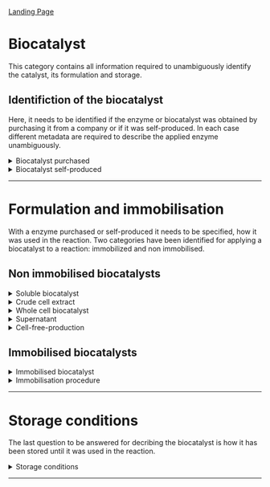 [Landing Page](/Readme.md)

# Biocatalyst

This category contains all information required to unambiguously identify the catalyst, its formulation and storage. 

## Identifiction of the biocatalyst

Here, it needs to be identified if the enzyme or biocatalyst was obtained by purchasing it from a company or if it was self-produced. In each case different metadata are required to describe the applied enzyme unambiguously.

<details> <Summary>Biocatalyst purchased</Summary>

### BiocatalystPurchased

Important information for characterizing the biocatalyst and determining its origin.

- __name*__
  - Type: string
  - Description: Name of the biocatalyst
- __ecnumber__
  - Type: string
  - Description: Code used to determine the family of a protein.

- __chemical_reaction__
  - Type: string
  - Description: reactio catalysed by the enzyme

- __sequence__
  - Type: string
  - Description: Amono acid sequence of the enzyme

- __origin_organism__
  - Type: string
  - Description: Organism from which the enzyme was extracted or identfied
 
- __supplier__
  - Type: string
  - Company from which the enzyme was purchased

- __production_organism__
  - Type: string
  - Description: Organism in which the enzyme was produced

- __postranslational_modification__
  - Type: string
  - Description: Code used to determine the family of a protein.

- __purity__
  - Type: float
  - Description: purity of the enzyme

- __purity_specification__
  - Type: string
  - Description: description of how the purity of the biocatalyst was determined. In case of purchased enzymes, this information is often available in the product specification sheet.

- __formulation__
  - Type: string
  - Description: formulation of the biocatlyst, eg powder, solution etc.

</details>

<details> <Summary>Biocatalyst self-produced</Summary>

### BiocatalystSelfProduced

Important information to characterize the biocatalyst and to describe it clearly.

- __name*__
  - Type: string
  - Description: Name of the biocatalyst

- __ecnumber__
  - Type: string
  - Description: Code used to determine the family of a protein

- __chemical_reaction__
  - Type: string
  - Description: reaction catalysed by the enzyme

- __sequence__
  - Type: string
  - Description: Amino acid sequence of the enzyme

- __origin_organism__
  - Type: string
  - Description: Organism from which the enzyme was extracted or identfied

- __production_organism__
  - Type: string
  - Description: Organism in which the enzyme was produced

- __postranslational_modification__
  - Type: string
  - Description: Code used to determine the family of a protein

- __purity__
  - Type: float
  - Description: purity of the enzyme

- __purity_specification__
  - Type: string
  - Description: description of how the purity of the biocatalyst was determined

- __formulation__
  - Type: string
  - Description: formulation of the biocatalyst, eg powder, solution etc.

- __purification_method__
  - Type: string
  - Description: method used for purification of the enyme

</details>

<hr>

# Formulation and immobilisation

With a enzyme purchased or self-produced it needs to be specified, how it was used in the reaction. Two categories have been identified for applying a biocatalyst to a reaction: immobilized and non immobilised.

## Non immobilised biocatalysts

<details> <Summary>Soluble biocatalyst</Summary>

### SolubleBiocatalyst [_BiocatalystSelfProduced_]

- __concentration*__
  - Type: posfloat
  - Description: Concentration of the biocatalyst

- __activity__:
  - Type: float
  - Description: Acitivity of the enzyme in U/mg or U/mL

- __concentration_determination_method*__
  - Type: string
  - Description: Method on how the concentration has been determined

- __formulation__
  - Type: string
  - Description: Formulation of the biocatalyst, eg powder, solution etc.

- __purification_procedure__
  - Type: string
  - Description: Method used to purifiy the biocatalyst

</details>

<details> <Summary>Crude cell extract</Summary>
  
### CrudeCellExtract [_BiocatalystSelfProduced_]

- __cell_disruption_process__
  - Type: string
  - Description: Method how the cells were disrupted

- __concentration__
  - Type: float
  - Description: Concentration of the biocatalyst

- __concentration_determination_method__
  - Type: string
  - Description: Method how the concentration was measured

</details>

<details> <Summary>Whole cell biocatalyst</Summary>

### WholeCellBiocatalyst [_BiocatalystSelfProduced_]

- __harvesting_method__
  - Type: string
  - Description: How were the cells harvested

- __formulation__
  - Type: string
  - Description: formulation of the catalyst (wet cells, lyophillised?)

</details>

<details> <Summary>Supernatant</Summary>

### Supernatant [_BiocatalystSelfProduced_]

- __production_organism__
  - Type: string
  - Description: Which organism was producing and secreting the biocatalyst?

- __separation_method__
  - Type: string
  - Description: The method of how the supernatant was separated from the cells

</details>

<details> <Summary>Cell-free-production</Summary>

### CellFreeProduction [_BiocatalystSelfProduced_]

- __source_of_cellfree_extract__
  - Type: string
  - Description: Specification of the organism or cell type from which the cell-free extract is derived. This could be bacterial, plant, animal, or another source.
 
- __extract_preparation__
  - Type: string
  - Description: Evaluation of the steps taken to prepare the cell-free extract, including cell disruption, cell lysis, processing, and separation of cellular components.  

</details>



## Immobilised biocatalysts

<details> <Summary>Immobilised biocatalyst</Summary>

### ImmobilisedBiocatalyst [_BiocatalystSelfProduced_]


- __purification_procedure__
  - Type: string
  - Description: Method for purifying the enzyme

- __concentration__
  - Type: float
  - Description: Concentration of the enzyme on the immobilised phase

- __concentration_determination_method__
  - Type: string
  - Description: Method how the concentration was measured

</details>

<details> <Summary>Immobilisation procedure</Summary>

### ImmobilisationProcedure [_BiocatalystSelfProduced_]

- __immobilisation_method__
  - Type: string
  - Description: Method for immobilising the enzyme. Common methods are e.g. adsorption, embedding in matrices, crosslinking, coimmobilization with carrier materials, etc.
 
- __carrier_material__
  - Type: string
  - Despription: If you a support material was used, the name of the support material must be specified. This could be e.g. a gel, a membrane or a particle. (__if_applicable__)

- __carrier_material_concentration__
  - Type: string
  - Despription: Concentration of the used carrier material. (__if_applicable__)

- __immobilisation_yield__
  - Type: string
  - Despription: Definition of how efficiently the enzyme was immobilized.  

</details>

<hr>

# Storage conditions

The last question to be answered for decribing the biocatalyst is how it has been stored until it was used in the reaction.


<details> <Summary>Storage conditions</Summary>

### StorageConditions [_BiocatalystSelfProduced_]

- __temperature__
  - Type: float
  - Description: Storage temperature (-20°C, -80°C)

- __storage_start__
  - Type: date
  - Description: When did storage start?

- __additives__
  - Type: string
  - Description: Were additives added, for example glycerol?

- __removing/rethawing__
  - Type: sting
  - Description: How was the catalyst removed from storage or rethawed?

- __thawing_process__
  - Type: string
  - Description: How was the catalyst frozen, any special devices or additives?

</details>

<hr>
